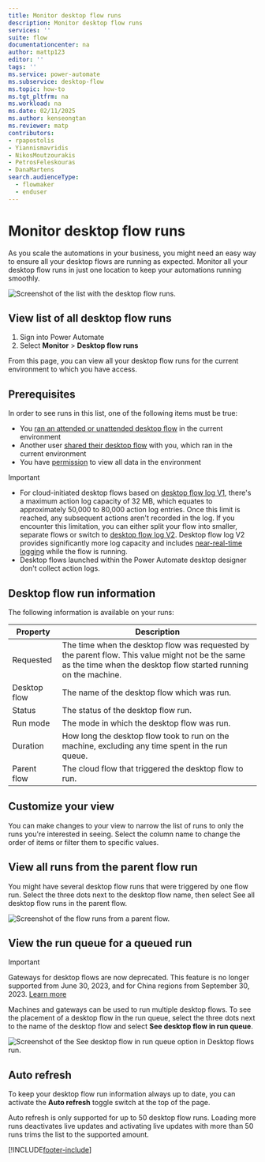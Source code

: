 ```yaml
---
title: Monitor desktop flow runs
description: Monitor desktop flow runs
services: ''
suite: flow
documentationcenter: na
author: mattp123
editor: ''
tags: ''
ms.service: power-automate
ms.subservice: desktop-flow
ms.topic: how-to
ms.tgt_pltfrm: na
ms.workload: na
ms.date: 02/11/2025
ms.author: kenseongtan
ms.reviewer: matp
contributors:
- rpapostolis
- Yiannismavridis
- NikosMoutzourakis
- PetrosFeleskouras
- DanaMartens
search.audienceType: 
  - flowmaker
  - enduser
---
```

# Monitor desktop flow runs

As you scale the automations in your business, you might need an easy way to ensure all your desktop flows are running as expected. Monitor all your desktop flow runs in just one location to keep your automations running smoothly.

 ![Screenshot of the list with the desktop flow runs.](media\monitoring\monitor-desktop-flow-queues-4.png)

## View list of all desktop flow runs

1. Sign into Power Automate
1. Select **Monitor** > **Desktop flow runs**

From this page, you can view all your desktop flow runs for the current environment to which you have access. 

## Prerequisites

In order to see runs in this list, one of the following items must be true:

- You [ran an attended or unattended desktop flow](run-desktop-flow.md) in the current environment
- Another user [shared their desktop flow](../create-team-flows.md#share-a-cloud-flow-with-run-only-permissions) with you, which ran in the current environment
- You have [permission](/power-platform/admin/database-security) to view all data in the environment

> [!IMPORTANT]
>
> - For cloud-initiated desktop flows based on [desktop flow log V1](./configure-desktop-flow-logs.md#configure-desktop-flow-action-log-version), there's a maximum action log capacity of 32 MB, which equates to approximately 50,000 to 80,000 action log entries. Once this limit is reached, any subsequent actions aren't recorded in the log. If you encounter this limitation, you can either split your flow into smaller, separate flows or switch to [desktop flow log V2](./configure-desktop-flow-logs.md#configure-desktop-flow-action-log-version). Desktop flow log V2 provides significantly more log capacity and includes [near-real-time logging](./monitor-run-details.md#progressive-action-logging) while the flow is running.
> - Desktop flows launched within the Power Automate desktop designer don't collect action logs.

## Desktop flow run information

The following information is available on your runs:

|Property|Description|
|-----|-----|
|Requested|The time when the desktop flow was requested by the parent flow. This value might not be the same as the time when the desktop flow started running on the machine.|
|Desktop flow |The name of the desktop flow which was run.|
|Status|The status of the desktop flow run.|
|Run mode|The mode in which the desktop flow was run.|
|Duration|How long the desktop flow took to run on the machine, excluding any time spent in the run queue.|
|Parent flow|The cloud flow that triggered the desktop flow to run.|

## Customize your view

You can make changes to your view to narrow the list of runs to only the runs you're interested in seeing. Select the column name to change the order of items or filter them to specific values.

## View all runs from the parent flow run

You might have several desktop flow runs that were triggered by one flow run. Select the three dots next to the desktop flow name, then select See all desktop flow runs in the parent flow.

  ![Screenshot of the flow runs from a parent flow.](media\monitoring\monitor-desktop-flow-queues-5.png)

## View the run queue for a queued run

> [!IMPORTANT]
> Gateways for desktop flows are now deprecated. This feature is no longer supported from June 30, 2023, and for China regions from September 30, 2023. [Learn more](manage-machines.md#switch-from-gateways-to-direct-connectivity)

Machines and gateways can be used to run multiple desktop flows. To see the placement of a desktop flow in the run queue, select the three dots next to the name of the desktop flow and select **See desktop flow in run queue**.

![Screenshot of the See desktop flow in run queue option in Desktop flows run.](media\monitoring\monitor-desktop-see-desktop-flow-run-queue.png)

## Auto refresh

To keep your desktop flow run information always up to date, you can activate the **Auto refresh** toggle switch at the top of the page.

Auto refresh is only supported for up to 50 desktop flow runs. Loading more runs deactivates live updates and activating live updates with more than 50 runs trims the list to the supported amount.

[!INCLUDE[footer-include](../includes/footer-banner.md)]
